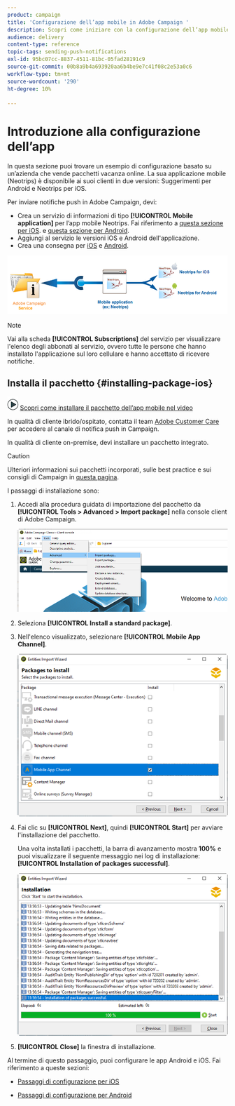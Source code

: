 ```yaml
---
product: campaign
title: 'Configurazione dell’app mobile in Adobe Campaign '
description: Scopri come iniziare con la configurazione dell’app mobile
audience: delivery
content-type: reference
topic-tags: sending-push-notifications
exl-id: 95bc07cc-8837-4511-81bc-05fad28191c9
source-git-commit: 00b8a9b4a693920aa6b4be9e7c41f08c2e53a0c6
workflow-type: tm+mt
source-wordcount: '290'
ht-degree: 10%

---
```


# Introduzione alla configurazione dell’app

In questa sezione puoi trovare un esempio di configurazione basato su un’azienda che vende pacchetti vacanza online. La sua applicazione mobile (Neotrips) è disponibile ai suoi clienti in due versioni: Suggerimenti per Android e Neotrips per iOS.

Per inviare notifiche push in Adobe Campaign, devi:

* Crea un servizio di informazioni di tipo **[!UICONTROL Mobile application]** per l’app mobile Neotrips. Fai riferimento a [questa sezione per iOS](configuring-the-mobile-application.md#configuring-ios-service). e [questa sezione per Android](configuring-the-mobile-application-android.md#configuring-android-service).
* Aggiungi al servizio le versioni iOS e Android dell&#39;applicazione.
* Crea una consegna per [iOS](create-notifications-ios.md) e [Android](create-notifications-android.md).

![](assets/nmac_service_diagram.png)

>[!NOTE]
>
>Vai alla scheda **[!UICONTROL Subscriptions]** del servizio per visualizzare l&#39;elenco degli abbonati al servizio, ovvero tutte le persone che hanno installato l&#39;applicazione sul loro cellulare e hanno accettato di ricevere notifiche.

## Installa il pacchetto {#installing-package-ios}

![](assets/do-not-localize/how-to-video.png) [Scopri come installare il pacchetto dell’app mobile nel video](https://experienceleague.adobe.com/docs/campaign-classic-learn/tutorials/sending-messages/push-channel/installing-the-mobile-app-channel.html?lang=en#sending-messages)

In qualità di cliente ibrido/ospitato, contatta il team [Adobe Customer Care](https://helpx.adobe.com/it/enterprise/admin-guide.html/enterprise/using/support-for-experience-cloud.ug.html) per accedere al canale di notifica push in Campaign.

In qualità di cliente on-premise, devi installare un pacchetto integrato.

>[!CAUTION]
>
>Ulteriori informazioni sui pacchetti incorporati, sulle best practice e sui consigli di Campaign in [questa pagina](../../installation/using/installing-campaign-standard-packages.md).

I passaggi di installazione sono:

1. Accedi alla procedura guidata di importazione del pacchetto da **[!UICONTROL Tools > Advanced > Import package]** nella console client di Adobe Campaign.

   ![](assets/package_ios.png)

1. Seleziona **[!UICONTROL Install a standard package]**.

1. Nell&#39;elenco visualizzato, selezionare **[!UICONTROL Mobile App Channel]**.

   ![](assets/package_ios_2.png)

1. Fai clic su **[!UICONTROL Next]**, quindi **[!UICONTROL Start]** per avviare l&#39;installazione del pacchetto.

   Una volta installati i pacchetti, la barra di avanzamento mostra **100%** e puoi visualizzare il seguente messaggio nei log di installazione: **[!UICONTROL Installation of packages successful]**.

   ![](assets/package_ios_3.png)

1. **[!UICONTROL Close]** la finestra di installazione.

Al termine di questo passaggio, puoi configurare le app Android e iOS.
Fai riferimento a queste sezioni:

* [Passaggi di configurazione per iOS](configuring-the-mobile-application.md)

* [Passaggi di configurazione per Android](configuring-the-mobile-application-android.md)
